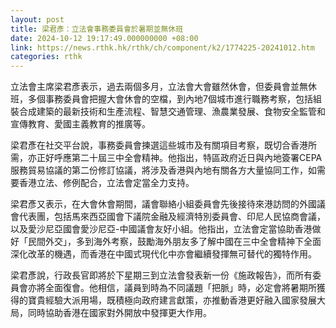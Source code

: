```yaml
---
layout: post
title: 梁君彥：立法會事務委員會於暑期並無休班
date: 2024-10-12 19:17:49.000000000 +08:00
link: https://news.rthk.hk/rthk/ch/component/k2/1774225-20241012.htm
categories: rthk
---
```


立法會主席梁君彥表示，過去兩個多月，立法會大會雖然休會，但委員會並無休班，多個事務委員會把握大會休會的空檔，到內地7個城市進行職務考察，包括組裝合成建築的最新技術和生產流程、智慧交通管理、漁農業發展、食物安全監管和宣傳教育、愛國主義教育的推廣等。

梁君彥在社交平台說，事務委員會揀選這些城市及有關項目考察，既切合香港所需，亦正好呼應第二十屆三中全會精神。他指出，特區政府近日與內地簽署CEPA服務貿易協議的第二份修訂協議，將涉及香港與內地有關各方大量協同工作，如需要香港立法、修例配合，立法會定當全力支持。

梁君彥又表示，在大會休會期間，議會聯絡小組委員會先後接待來港訪問的外國議會代表團，包括馬來西亞國會下議院金融及經濟特別委員會、印尼人民協商會議，以及愛沙尼亞國會愛沙尼亞-中國議會友好小組。他指出，立法會定當協助香港做好「民間外交」，多到海外考察，鼓勵海外朋友多了解中國在三中全會精神下全面深化改革的機遇，而香港在中國式現代化中亦會繼續發揮無可替代的獨特作用。

梁君彥說，行政長官即將於下星期三到立法會發表新一份《施政報告》，而所有委員會亦將全面復會。他相信，議員到時為不同議題「把脈」時，必定會將暑期所獲得的寶貴經驗大派用場，既積極向政府建言獻策，亦推動香港更好融入國家發展大局，同時協助香港在國家對外開放中發揮更大作用。
